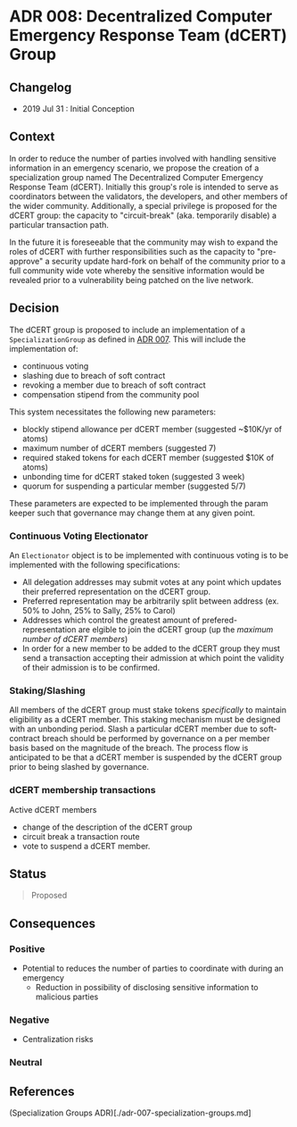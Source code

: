 # ADR 008: Decentralized Computer Emergency Response Team (dCERT) Group

## Changelog

- 2019 Jul 31 : Initial Conception

## Context

In order to reduce the number of parties involved with handling sensitive
information in an emergency scenario, we propose the creation of a
specialization group named The Decentralized Computer Emergency Response Team (dCERT).
Initially this group's role is intended to serve as coordinators between the
validators, the developers, and other members of the wider community.
Additionally, a special privilege is proposed for the dCERT group: the capacity
to "circuit-break" (aka. temporarily disable)  a particular transaction path. 

In the future it is foreseeable that the community may wish to expand
the roles of dCERT with further responsibilities such as the capacity to
"pre-approve" a security update hard-fork on behalf of the community prior to a
full community wide vote whereby the sensitive information would be revealed
prior to a vulnerability being patched on the live network.  

## Decision

The dCERT group is proposed to include an implementation of a `SpecializationGroup`
as defined in [ADR 007](./adr-007-specialization-groups.md). This will include the 
implementation of: 
 - continuous voting
 - slashing due to breach of soft contract
 - revoking a member due to breach of soft contract
 - compensation stipend from the community pool 

This system necessitates the following new parameters: 
 - blockly stipend allowance per dCERT member (suggested ~$10K/yr of atoms)
 - maximum number of dCERT members (suggested 7) 
 - required staked tokens for each dCERT member (suggested $10K of atoms)
 - unbonding time for dCERT staked token (suggested 3 week)
 - quorum for suspending a particular member (suggested 5/7) 

These parameters are expected to be implemented through the param keeper such 
that governance may change them at any given point. 

### Continuous Voting Electionator

An `Electionator` object is to be implemented with continuous voting is to be
implemented with the following specifications:
 - All delegation addresses may submit votes at any point which updates their 
   preferred representation on the dCERT group. 
 - Preferred representation may be arbitrarily split between address (ex. 50%
   to John, 25% to Sally, 25% to Carol) 
 - Addresses which control the greatest amount of prefered-representation are
   elgible to join the dCERT group (up the _maximum number of dCERT members_)
 - In order for a new member to be added to the dCERT group they must 
   send a transaction accepting their admission at which point the validity of
   their admission is to be confirmed. 

### Staking/Slashing

All members of the dCERT group must stake tokens _specifically_ to maintain
eligibility as a dCERT member. This staking mechanism must be designed with
an unbonding period. Slash a particular dCERT member due to soft-contract breach
should be performed by governance on a per member basis based on the magnitude
of the breach. The process flow is anticipated to be that a dCERT member 
is suspended by the dCERT group prior to being slashed by governance. 

### dCERT membership transactions

Active dCERT members 
 - change of the description of the dCERT group
 - circuit break a transaction route
 - vote to suspend a dCERT member. 

## Status

> Proposed

## Consequences

### Positive

 - Potential to reduces the number of parties to coordinate with during an emergency 
   - Reduction in possibility of disclosing sensitive information to malicious parties

### Negative

 - Centralization risks

### Neutral

## References
 
  (Specialization Groups ADR)[./adr-007-specialization-groups.md]
